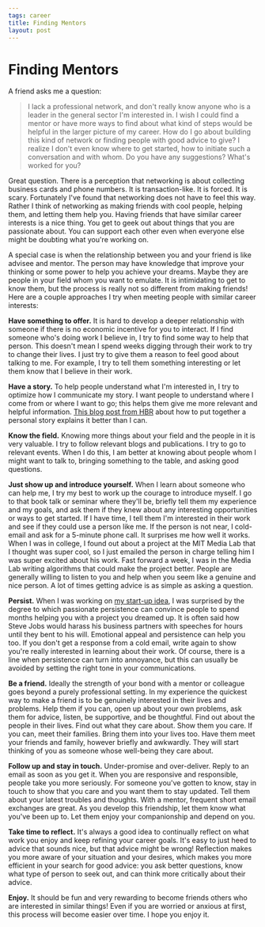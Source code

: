 ```yaml
--- 
tags: career
title: Finding Mentors
layout: post
---
```


# Finding Mentors

A friend asks me a question:

> I lack a professional network, and don't really know anyone who is a leader in the general sector I'm interested in. I wish I could find a mentor or have more ways to find about what kind of steps would be helpful in the larger picture of my career. How do I go about building this kind of network or finding people with good advice to give? I realize I don't even know where to get started, how to initiate such a conversation and with whom. Do you have any suggestions? What's worked for you? 

Great question. There is a perception that networking is about collecting business cards and phone numbers. It is transaction-like. It is forced. It is scary. Fortunately I've found that networking does not have to feel this way. Rather I think of networking as making friends with cool people, helping them, and letting them help you. Having friends that have similar career interests is a nice thing. You get to geek out about things that you are passionate about. You can support each other even when everyone else might be doubting what you're working on. 

A special case is when the relationship between you and your friend is like advisee and mentor. The person may have knowledge that improve your thinking or some power to help you achieve your dreams. Maybe they are people in your field whom you want to emulate. It is intimidating to get to know them, but the process is really not so different from making friends! Here are a couple approaches I try when meeting people with similar career interests:

__Have something to offer.__ It is hard to develop a deeper relationship with someone if there is no economic incentive for you to interact. If I find someone who's doing work I believe in, I try to find some way to help that person. This doesn't mean I spend weeks digging through their work to try to change their lives. I just try to give them a reason to feel good about talking to me. For example, I try to tell them something interesting or let them know that I believe in their work. 

__Have a story.__ To help people understand what I'm interested in, I try to optimize how I communicate my story. I want people to understand where I come from or where I want to go; this helps them give me more relevant and helpful information. [This blog post from HBR][1] about how to put together a personal story explains it better than I can. 

[1]: http://blogs.hbr.org/cs/2013/02/younger_workers_need_a_career_narrative.html

__Know the field.__ Knowing more things about your field and the people in it is very valuable. I try to follow relevant blogs and publications. I try to go to relevant events. When I do this, I am better at knowing about people whom I might want to talk to, bringing something to the table, and asking good questions. 

__Just show up and introduce yourself.__ When I learn about someone who can help me, I try my best to work up the courage to introduce myself. I go to that book talk or seminar where they'll be, briefly tell them my experience and my goals, and ask them if they knew about any interesting opportunities or ways to get started. If I have time, I tell them I'm interested in their work and see if they could use a person like me. If the person is not near, I cold-email and ask for a 5-minute phone call. It surprises me how well it works. When I was in college, I found out about a project at the MIT Media Lab that I thought was super cool, so I just emailed the person in charge telling him I was super excited about his work. Fast forward a week, I was in the Media Lab writing algorithms that could make the project better. People are generally willing to listen to you and help when you seem like a genuine and nice person. A lot of times getting advice is as simple as asking a question. 

__Persist.__ When I was working on [my start-up idea][2], I was surprised by the degree to which passionate persistence can convince people to spend months helping you with a project you dreamed up. It is often said how Steve Jobs would harass his business partners with speeches for hours until they bent to his will. Emotional appeal and persistence can help you too. If you don't get a response from a cold email, write again to show you're really interested in learning about their work. Of course, there is a line when persistence can turn into annoyance, but this can usually be avoided by setting the right tone in your communications.  

[2]: http://mbwong.com/2012/08/07/what-i-learned-from-eventplease.html

__Be a friend.__ Ideally the strength of your bond with a mentor or colleague goes beyond a purely professional setting. In my experience the quickest way to make a friend is to be genuinely interested in their lives and problems. Help them if you can, open up about your own problems, ask them for advice, listen, be supportive, and be thoughtful. Find out about the people in their lives. Find out what they care about. Show them you care. If you can, meet their families. Bring them into your lives too. Have them meet your friends and family, however briefly and awkwardly. They will start thinking of you as someone whose well-being they care about. 

__Follow up and stay in touch.__ Under-promise and over-deliver. Reply to an email as soon as you get it. When you are responsive and responsible, people take you more seriously. For someone you've gotten to know, stay in touch to show that you care and you want them to stay updated. Tell them about your latest troubles and thoughts. With a mentor, frequent short email exchanges are great. As you develop this friendship, let them know what you've been up to. Let them enjoy your companionship and depend on you. 

__Take time to reflect.__ It's always a good idea to continually reflect on what work you enjoy and keep refining your career goals. It's easy to just heed to advice that sounds nice, but that advice might be wrong! Reflection makes you more aware of your situation and your desires, which makes you more efficient in your search for good advice: you ask better questions, know what type of person to seek out, and can think more critically about their advice. 

__Enjoy.__ It should be fun and very rewarding to become friends others who are interested in similar things! Even if you are worried or anxious at first, this process will become easier over time. I hope you enjoy it. 
